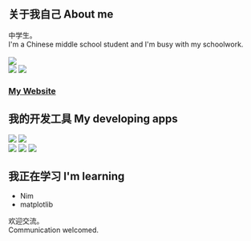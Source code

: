 ## 关于我自己 About me
中学生。  <br>
I'm a Chinese middle school student and I'm busy with my schoolwork. <br>  
![](https://github-readme-stats.vercel.app/api/top-langs/?username=Expector-Hutch&layout=compact&theme=nightowl)  
![](https://github-readme-stats.vercel.app/api?username=Expector-Hutch&theme=nightowl&show_icons=true&count_private=true)
![](https://github-readme-streak-stats.herokuapp.com/?user=Expector-Hutch&theme=nightowl) <br>
### <a href="https://Expector-Hutch.github.io/">My Website</a>
## 我的开发工具 My developing apps
![](https://img.shields.io/badge/Python-blue?style=for-the-badge&logo=python&logoColor=white) 
![](https://img.shields.io/badge/Visual_Studio_Code-0078D4?style=for-the-badge&logo=visual%20studio%20code&logoColor=white) <br>
![](https://img.shields.io/badge/jupyter-orange?style=for-the-badge&logo=jupyter&logoColor=white)
![](https://img.shields.io/badge/windows-white?style=for-the-badge&logo=windows&logoColor=blue) 
![](https://img.shields.io/badge/html5-f5580a?style=for-the-badge&logo=html5&logoColor=white)
## 我正在学习 I'm learning
* Nim
* matplotlib  

欢迎交流。  
Communication welcomed.
